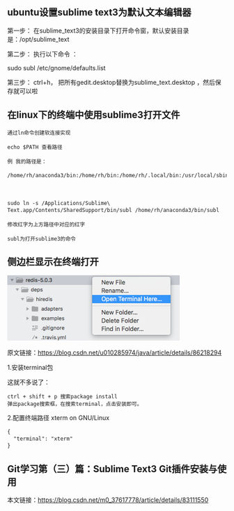 ## ubuntu设置sublime text3为默认文本编辑器
第一步： 
在sublime_text3的安装目录下打开命令窗，默认安装目录是：/opt/sublime_text

第二步： 
执行以下命令 ：

sudo subl /etc/gnome/defaults.list


第三步： 
ctrl+h， 把所有gedit.desktop替换为sublime_text.desktop ，然后保存就可以啦

## 在linux下的终端中使用sublime3打开文件

	通过ln命令创建软连接实现

	echo $PATH 查看路径

	例 我的路径是：

	/home/rh/anaconda3/bin:/home/rh/bin:/home/rh/.local/bin:/usr/local/sbin:/usr/local/bin:/usr/sbin:/usr/bin:/sbin:/bin:/usr/games:/usr/local/games:/snap/bin

	 

	sudo ln -s /Applications/Sublime\ Text.app/Contents/SharedSupport/bin/subl /home/rh/anaconda3/bin/subl

	修改红字为上方路径中对应的红字

	subl为打开sublime3的命令

## 侧边栏显示在终端打开
![1](侧边栏终端.png)

原文链接：https://blog.csdn.net/u010285974/java/article/details/86218294

1.安装terminal包

这就不多说了：

    ctrl + shift + p 搜索package install
    弹出package搜索框，在搜索terminal，点击安装即可。

2.配置终端路径
xterm on GNU/Linux

    {
      "terminal": "xterm"
    }

## Git学习第（三）篇：Sublime Text3 Git插件安装与使用
本文链接：https://blog.csdn.net/m0_37617778/article/details/83111550
